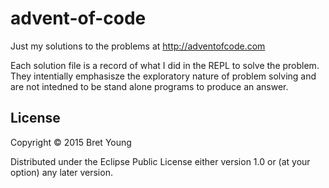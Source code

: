 # advent-of-code

Just my solutions to the problems at http://adventofcode.com

Each solution file is a record of what I did in the REPL to solve the problem.
They intentially emphasisze the exploratory nature of problem solving and are not intedned
to be stand alone programs to produce an answer.

## License

Copyright © 2015 Bret Young

Distributed under the Eclipse Public License either version 1.0 or (at
your option) any later version.
